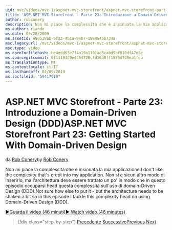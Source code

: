 ```yaml
---
uid: mvc/videos/mvc-1/aspnet-mvc-storefront/aspnet-mvc-storefront-part-23-getting-started-with-domain-driven-design
title: 'ASP.NET MVC Storefront - Parte 23: Introduzione a Domain-Driven Design | Microsoft Docs'
author: robconery
description: Non mi piace la complessità che è insinuata la mia applicazione. Non si è sicuri altro modo a inserirlo - ma l'architettura deve essere agita un po' così in questo episodio...
ms.author: riande
ms.date: 05/28/2009
ms.assetid: 690538bb-6f23-4b1a-94b7-188454bb734a
msc.legacyurl: /mvc/videos/mvc-1/aspnet-mvc-storefront/aspnet-mvc-storefront-part-23-getting-started-with-domain-driven-design
msc.type: video
ms.openlocfilehash: be4edd63e7f4a19a1101ad5cabd9bf810df47e5e
ms.sourcegitcommit: 0f1119340e4464720cfd16d0ff15764746ea1fea
ms.translationtype: MT
ms.contentlocale: it-IT
ms.lasthandoff: 04/09/2019
ms.locfileid: "59417910"
---
```

# <a name="aspnet-mvc-storefront-part-23-getting-started-with-domain-driven-design"></a><span data-ttu-id="fcacb-104">ASP.NET MVC Storefront - Parte 23: Introduzione a Domain-Driven Design (DDD)</span><span class="sxs-lookup"><span data-stu-id="fcacb-104">ASP.NET MVC Storefront Part 23: Getting Started With Domain-Driven Design</span></span>

<span data-ttu-id="fcacb-105">da [Rob Conery](https://github.com/robconery)</span><span class="sxs-lookup"><span data-stu-id="fcacb-105">by [Rob Conery](https://github.com/robconery)</span></span>

<span data-ttu-id="fcacb-106">Non mi piace la complessità che è insinuata la mia applicazione.</span><span class="sxs-lookup"><span data-stu-id="fcacb-106">I don't like the complexity that's crept into my application.</span></span> <span data-ttu-id="fcacb-107">Non si è sicuri altro modo di inserirlo, ma l'architettura deve essere trattato un po' in modo che in questo episodio occuparsi head questa complessità sull'uso di domain-Driven Design (DDD).</span><span class="sxs-lookup"><span data-stu-id="fcacb-107">Not sure how else to put it - but the architecture needs to be shaken a bit so in this episode I tackle this complexity head on using Domain-Driven Design (DDD).</span></span>

[<span data-ttu-id="fcacb-108">&#9654;Guarda il video (46 minuti)</span><span class="sxs-lookup"><span data-stu-id="fcacb-108">&#9654; Watch video (46 minutes)</span></span>](https://channel9.msdn.com/Blogs/ASP-NET-Site-Videos/aspnet-mvc-storefront-part-23-getting-started-with-domain-driven-design)

> [!div class="step-by-step"]
> <span data-ttu-id="fcacb-109">[Precedente](aspnet-mvc-storefront-part-22-restructuring-rerouting-and-paypal.md)
> [Successivo](aspnet-mvc-storefront-part-24-finis.md)</span><span class="sxs-lookup"><span data-stu-id="fcacb-109">[Previous](aspnet-mvc-storefront-part-22-restructuring-rerouting-and-paypal.md)
[Next](aspnet-mvc-storefront-part-24-finis.md)</span></span>
